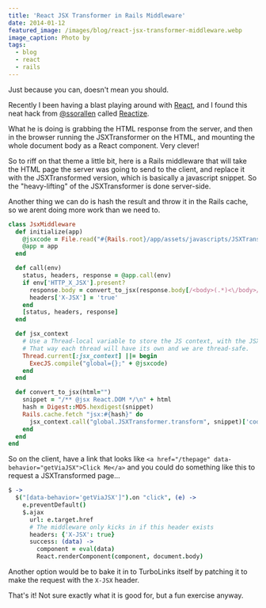 ```yaml
---
title: 'React JSX Transformer in Rails Middleware'
date: 2014-01-12
featured_image: /images/blog/react-jsx-transformer-middleware.webp
image_caption: Photo by
tags:
  - blog
  - react
  - rails
---
```


Just because you can, doesn't mean you should.

Recently I been having a blast playing around with [React](http://facebook.github.io/react/), and I found this neat hack from [@ssorallen](https://twitter.com/ssorallen?rel=author) called [Reactize](https://turbo-react.herokuapp.com/).

What he is doing is grabbing the HTML response from the server, and then in the browser running the JSXTransformer on the HTML, and mounting the whole document body as a React component. Very clever!

So to riff on that theme a little bit, here is a Rails middleware that will take the HTML page the server was going to send to the client, and replace it with the JSXTransformed version, which is basically a javascript snippet. So the "heavy-lifting" of the JSXTransformer is done server-side.

Another thing we can do is hash the result and throw it in the Rails cache, so we arent doing more work than we need to.

```ruby
class JsxMiddleware
  def initialize(app)
    @jsxcode = File.read("#{Rails.root}/app/assets/javascripts/JSXTransformer.js")
    @app = app
  end

  def call(env)
    status, headers, response = @app.call(env)
    if env['HTTP_X_JSX'].present?
      response.body = convert_to_jsx(response.body[/<body>(.*)<\/body>/m,1])
      headers['X-JSX'] = 'true'
    end
    [status, headers, response]
  end

  def jsx_context
    # Use a Thread-local variable to store the JS context, with the JSXTransformer code loaded.
    # That way each thread will have its own and we are thread-safe.
    Thread.current[:jsx_context] ||= begin
      ExecJS.compile("global={};" + @jsxcode)
    end
  end

  def convert_to_jsx(html="")
    snippet = "/** @jsx React.DOM */\n" + html
    hash = Digest::MD5.hexdigest(snippet)
    Rails.cache.fetch "jsx:#{hash}" do
      jsx_context.call("global.JSXTransformer.transform", snippet)['code']
    end
  end
end
```

So on the client, have a link that looks like `<a href="/thepage" data-behavior="getViaJSX">Click Me</a>` and you could do something like this to request a JSXTransformed page...

```coffeescript
$ ->
  $("[data-behavior='getViaJSX']").on "click", (e) ->
    e.preventDefault()
    $.ajax
      url: e.target.href
      # The middleware only kicks in if this header exists
      headers: {'X-JSX': true}
      success: (data) ->
        component = eval(data)
        React.renderComponent(component, document.body)
```

Another option would be to bake it in to TurboLinks itself by patching it to make the request with the `X-JSX` header.

That's it! Not sure exactly what it is good for, but a fun exercise anyway.

